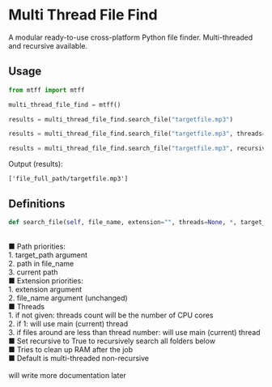 # Multi Thread File Find
A modular ready-to-use cross-platform Python file finder. Multi-threaded and recursive available.

## Usage
```python
from mtff import mtff

multi_thread_file_find = mtff()

results = multi_thread_file_find.search_file("targetfile.mp3")

results = multi_thread_file_find.search_file("targetfile.mp3", threads=4)

results = multi_thread_file_find.search_file("targetfile.mp3", recursive=True)
```
Output (results):
```
['file_full_path/targetfile.mp3']
```
## Definitions
```python
def search_file(self, file_name, extension="", threads=None, *, target_path="", recursive=False):
```
<br/>
■ Path priorities:<br/>
1. target_path argument<br/>
2. path in file_name<br/>
3. current path<br>
■ Extension priorities:<br/>
1. extension argument<br/>
2. file_name argument (unchanged)<br/>
■ Threads<br/>
1. if not given: threads count will be the number of CPU cores<br/>
2. if 1: will use main (current) thread<br/>
3. if files around are less than thread number: will use main (current) thread<br/>
■ Set recursive to True to recursively search all folders below<br/>
■ Tries to clean up RAM after the job<br/>
■ Default is multi-threaded non-recursive<br/>
<br/>
will write more documentation later<br/>
